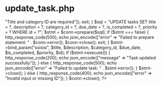 #  update_task.php

<?php
include "db_connect.php";

header('Content-Type: application/json');
header("Access-Control-Allow-Origin: *");
header("Access-Control-Allow-Methods: PUT");
header("Access-Control-Allow-Headers: Content-Type");

$data = json_decode(file_get_contents("php://input"), true);
$id = $_GET['id'] ?? null;

if ($id && $data) {
    $title = $data['title'] ?? null;
    $description = $data['description'] ?? null;
    $category_id = $data['category_id'] ?? null; // Sửa từ 'categoryId'
    $due_date = isset($data['due_date']) ? date("Y-m-d H:i:s", strtotime($data['due_date'])) : null; // Sửa từ 'dueDate'
    $is_completed = isset($data['isCompleted']) ? ($data['isCompleted'] ? 1 : 0) : 0;
    $priority = $data['priority'] ?? "Medium";

    if (!$title || !$category_id) {
        http_response_code(400);
        echo json_encode(["error" => "Title and category ID are required"]);
        exit;
    }

    $sql = "UPDATE tasks SET title = ?, description = ?, category_id = ?, due_date = ?, is_completed = ?, priority = ? WHERE id = ?";
    $stmt = $conn->prepare($sql);
    
    if ($stmt === false) {
        http_response_code(500);
        echo json_encode(["error" => "Failed to prepare statement: " . $conn->error]);
        $conn->close();
        exit;
    }
    
    $stmt->bind_param("ssisisi", $title, $description, $category_id, $due_date, $is_completed, $priority, $id);

    if ($stmt->execute()) {
        http_response_code(200);
        echo json_encode(["message" => "Task updated successfully"]);
    } else {
        http_response_code(500);
        echo json_encode(["error" => "Failed to update task: " . $stmt->error]);
    }
    $stmt->close();
} else {
    http_response_code(400);
    echo json_encode(["error" => "Invalid input or missing ID"]);
}

$conn->close();
?>
